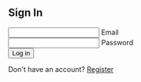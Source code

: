 <head>
    <link rel="stylesheet" href="signin.scss">
    <title>Geotourism - Log In</title>
</head>
<body>
    <section>
        <div class="signin-box">
            <div class="signin-value">
                <form action="">
                    <h2>Sign In</h2>
                    <div class="inputbox">
                        <ion-icon name="mail-outline"></ion-icon>
                        <input type="email" required>
                        <label for="">Email</label>
                    </div>
                    <div class="inputbox">
                        <ion-icon name="lock-closed-outline"></ion-icon>
                        <input type="password" required>
                        <label for="">Password</label>
                    </div>
                    <button>Log in</button>
                    <div class="register">
                        <p>Don't have an account? <a href="https://a1234l.github.io/Final-CSP-Project/signup">Register</a></p>
                    </div>
                </form>
            </div>
        </div>
    </section>
    <script type="module" src="https://unpkg.com/ionicons@7.1.0/dist/ionicons/ionicons.esm.js"></script>
    <script nomodule src="https://unpkg.com/ionicons@7.1.0/dist/ionicons/ionicons.js"></script>
</body>